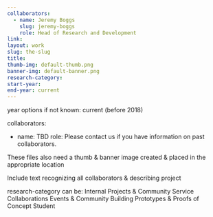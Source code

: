 ```yaml
---
collaborators: 
  - name: Jeremy Boggs
    slug: jeremy-boggs
    role: Head of Research and Development
link:
layout: work
slug: the-slug
title: 
thumb-img: default-thumb.png
banner-img: default-banner.png
research-category: 
start-year:
end-year: current
---
```


year options if not known:
current
(before 2018)

collaborators: 
  - name: TBD
    role: Please contact us if you have information on past collaborators.

These files also need a thumb & banner image created & placed in the appropriate location

Include text recognizing all collaborators & describing project

research-category can be:
Internal Projects & Community Service
Collaborations
Events & Community Building
Prototypes & Proofs of Concept
Student
